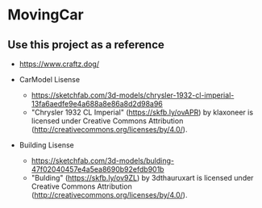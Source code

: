 # MovingCar

## Use this project as a reference

* <https://www.craftz.dog/>

* CarModel Lisense
  * https://sketchfab.com/3d-models/chrysler-1932-cl-imperial-13fa6aedfe9e4a688a8e86a8d2d98a96
  * "Chrysler 1932 CL Imperial" (https://skfb.ly/ovAPR) by klaxoneer is licensed under Creative Commons Attribution (http://creativecommons.org/licenses/by/4.0/).

* Building Lisense
  * https://sketchfab.com/3d-models/bulding-47f02040457e4a5ea8690b92efdb901b
  * "Bulding" (https://skfb.ly/ov9ZL) by 3dthauruxart is licensed under Creative Commons Attribution (http://creativecommons.org/licenses/by/4.0/).